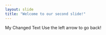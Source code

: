```yaml
---
layout: slide
title: "Welcome to our second slide!"
---
```

My Changed Text
Use the left arrow to go back!
